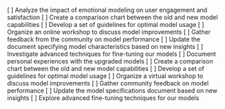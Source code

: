 [ ] Analyze the impact of emotional modeling on user engagement and satisfaction
[ ] Create a comparison chart between the old and new model capabilities
[ ] Develop a set of guidelines for optimal model usage
[ ] Organize an online workshop to discuss model improvements
[ ] Gather feedback from the community on model performance
[ ] Update the document specifying model characteristics based on new insights
[ ] Investigate advanced techniques for fine-tuning our models
[ ] Document personal experiences with the upgraded models
[ ] Create a comparison chart between the old and new model capabilities
[ ] Develop a set of guidelines for optimal model usage
[ ] Organize a virtual workshop to discuss model improvements
[ ] Gather community feedback on model performance
[ ] Update the model specifications document based on new insights
[ ] Explore advanced fine-tuning techniques for our models
